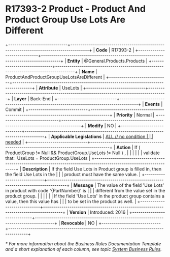 ﻿---
erp.type: business-rule
erp.entity: General.Products.Products
---

# R17393-2 Product - Product And Product Group Use Lots Are Different
+-----------------------------+---------------------------------------------------------------------------------------+
| **Code**                    | R17393-2                                                                              |
+-----------------------------+---------------------------------------------------------------------------------------+
| **Entity**                  | @General.Products.Products                                                            |
+-----------------------------+---------------------------------------------------------------------------------------+
| **Name**                    | ProductAndProductGroupUseLotsAreDifferent                                             |
+-----------------------------+---------------------------------------------------------------------------------------+
| **Attribute**               | UseLots                                                                               |
+-----------------------------+---------------------------------------------------------------------------------------+
| **Layer**                   | Back-End                                                                              |
+-----------------------------+---------------------------------------------------------------------------------------+
| **Events**                  | Commit                                                                                |
+-----------------------------+---------------------------------------------------------------------------------------+
| **Priority**                | Normal                                                                                |
+-----------------------------+---------------------------------------------------------------------------------------+
| **Modify**                  | NO                                                                                    |
+-----------------------------+---------------------------------------------------------------------------------------+
| **Applicable Legislations** | [ALL // no condition                                                                  |
|                             | needed](xref:applicable-legislations)                                                 |
+-----------------------------+---------------------------------------------------------------------------------------+
| **Action**                  | If ( ProductGroup != Null && ProductGroup.UseLots != Null ) ,                         |
|                             |                                                                                       |
|                             | validate that:  UseLots = ProductGroup.UseLots                                        |
+-----------------------------+---------------------------------------------------------------------------------------+
| **Description**             | If the field Use Lots in Product group is filled in, then the field Use Lots in the   |
|                             | product must have the same value.                                                     |
+-----------------------------+---------------------------------------------------------------------------------------+
| **Message**                 | The value of the field \'Use Lots\' in product with code \'{PartNumber}\' is          |
|                             | different from the value set in the product group.                                    |
|                             |                                                                                       |
|                             | If the field \'Use Lots\' in the product group contains a value, then this value has  |
|                             | to be set in the product as well.                                                     |
+-----------------------------+---------------------------------------------------------------------------------------+
| **Version**                 | Introduced: 2016                                                                      |
+-----------------------------+---------------------------------------------------------------------------------------+
| **Revocable**               | NO                                                                                    |
+-----------------------------+---------------------------------------------------------------------------------------+

*\* For more information about the Business Rules Documentation Template and a short explanation of each column, see
topic [System Business Rules](../templates/template-description-system-business-rules.md).*
